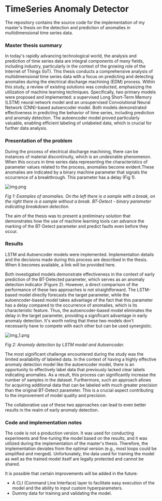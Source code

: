 # TimeSeries Anomaly Detector

The repository contains the source code for the implementation of my master's thesis on the detection and prediction of
anomalies in multidimensional time series data.

### Master thesis summary
In today's rapidly advancing technological world, the analysis and prediction of time series data are integral
components of many fields, including industry, particularly in the context of the growing role of the Internet of
Things (IoT). This thesis conducts a comprehensive analysis of multidimensional time series data with a focus on
predicting and detecting anomalies during the electrical discharge machining (EDM) process. Within this study, a review
of existing solutions was conducted, emphasizing the utilization of machine learning techniques. Specifically, two
primary models were proposed and implemented: a supervised Long Short-Term Memory (LSTM) neural network model and an
unsupervised Convolutional Neural Network (CNN)-based autoencoder model. Both models demonstrated effectiveness in
predicting the behavior of time series, including prediction and anomaly detection. The autoencoder model proved
particularly valuable, enabling efficient labeling of unlabeled data, which is crucial for further data analysis.

### Presentation of the problem
During the process of electrical discharge machining, there can be instances of material discontinuity, which is an
undesirable phenomenon. When this occurs in time series data representing the characteristics of parameter values
related to the process, anomalies become evident.These anomalies are indicated by a binary machine parameter that
signals the occurrence of a breakthrough. This parameter has a delay (Fig 1).

![img.png](img.png)

_Fig 1: Examples of anomalies. On the left there is a sample with a break, on the right there is a sample without a
break. BT-Detect - binary parameter indicating breakdown detection._

The aim of the thesis was to present a preliminary solution that demonstrates how the use of machine learning tools can
advance the marking of the BT-Detect parameter and predict faults even before they occur.

### Results
LSTM and Autoencoder models were implemented. Implementation details and the decisions made during this process are
described in the thesis. When it becomes available, a link will be provided here.

Both investigated models demonstrate effectiveness in the context of early prediction of the BT-Detected parameter,
which serves as an anomaly detection indicator (Figure 2). However, a direct comparison of the performance of these two
approaches is not straightforward. The LSTM-based model directly forecasts the target parameter, while the
autoencoder-based model takes advantage of the fact that this parameter has a delay compared to the occurrence of
anomalies, which is its characteristic feature. Thus, the autoencoder-based model eliminates the delay in the target
parameter, providing a significant advantage in early anomaly detection. It's worth noting that these two models don't
necessarily have to compete with each other but can be used synergistic.

![img_1.png](img_1.png)

_Fig 2: Anomaly detection by LSTM model and Autoencoder._

The most significant challenge encountered during the study was the limited availability of labeled data. In the context
of having a highly effective anomaly detection model like the autoencoder model, there is an opportunity to effectively
label data that previously lacked clear labels indicating anomalies. As a result, this process can significantly
increase the number of samples in the dataset. Furthermore, such an approach allows for acquiring additional data that
can be labeled with much greater precision than the original BT-Detect parameter. This is a crucial aspect contributing
to the improvement of model quality and precision.

The collaborative use of these two approaches can lead to even better results in the realm of early anomaly detection.

### Code and implementation notes
The code is not a production version. It was used for conducting experiments and fine-tuning the model based on the
results, and it was utilized during the implementation of the master's thesis. Therefore, the implementation deviates
from the optimal version (e.g., most loops could be simplified and merged). Unfortunately, the data used for training
the model as well as the trained model itself are legally protected and cannot be shared.

It is possible that certain improvements will be added in the future:

- A CLI (Command Line Interface) layer to facilitate easy execution of the model and the ability to input custom
  hyperparameters.
- Dummy data for training and validating the model.